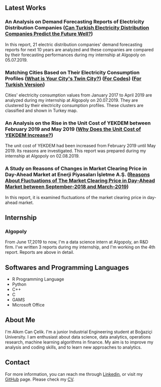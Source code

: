 ## Latest Works

### An Analysis on Demand Forecasting Reports of Electricity Distribution Companies ([Can Turkish Electricity Distribution Companies Predict the Future Well?](https://alkimcelik.github.io/Analysis_of_Demand_Forecast_Reports.html)) 

In this report, 21 electric distribution companies' demand forecasting reports for next 10 years are analyzed and these companies are compared by their forecasting performances during my internship at Algopoly on 05.07.2019.

### Matching Cities Based on Their Electricity Consumption Profiles ([What is Your City's Twin City?](https://alkimcelik.github.io/Electricity_Consumption_Profiles.html)) ([For Codes](https://alkimcelik.github.io/Codes_Electricity_Consumption_Profiles.html)) ([For Turkish Version](https://alkimcelik.github.io/Ikiz_Sehirler.html))


Cities' electricity consumption values from January 2017 to April 2019 are analyzed during my internship at Algopoly on 20.07.2019. They are clustered by their electricity consumption profiles. These clusters are classified and shown in Turkey map.

### An Analysis on the Rise in the Unit Cost of YEKDEM between February 2019 and May 2019 ([Why Does the Unit Cost of YEKDEM Increase?](https://alkimcelik.github.io/Rise_In_Unit_Cost_of_YEKDEM.html))

The unit cost of YEKDEM had been increased from February 2019 until May 2019. Its reasons are investigated. This report was prepared during my internship at Algopoly on 02.08.2019.

### A Study on Reasons of Changes in Market Clearing Price in Day-Ahead Market at Enerji Piyasaları İşletme A.Ş. ([Reasons About Fluctuations of The Market Clearing Price in Day-Ahead Market between September-2018 and March-2019](https://alkimcelik.github.io/Reasons%20about%20Fluctuations%20of%20The%20Market%20Clearing%20Price%20in%20Day-Ahead%20Market%20between%20September-2018%20and%20March-2019.html))

In this report, it is examined fluctuations of the market clearing price in day-ahead market.  

## Internship

### Algopoly

From June 17,2019 to now, I'm a data science intern at Algopoly, an R&D firm. I've written 3 reports during my internship, and I'm working on the 4th report. Reports are above in detail.

## Softwares and Programming Languages

+ R Programming Language
+ Python
+ C++
+ C
+ GAMS
+ Microsoft Office

## About Me

I'm Alkım Can Çelik. I'm a junior Industrial Engineering student at Boğaziçi University. I am enthusiast about data science, data analytics, operations research, machine learning algorithms in finance. My aim is to improve my analysis and coding skills, and to learn new approaches to analytics.

## Contact

For more information, you can reach me through [Linkedin](https://www.linkedin.com/in/alk%C4%B1m-can-%C3%A7elik-b8446b131/), or visit my [GitHub](https://github.com/alkimcelik) page. Please check my [CV](https://github.com/alkimcelik/alkimcelik.github.io/blob/master/Alk%C4%B1m%20Can_%C3%87elik_Resume.pdf).




